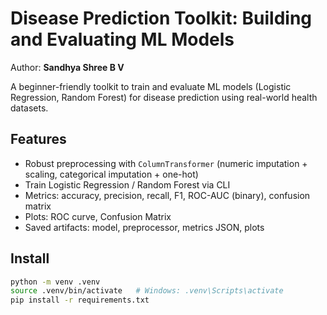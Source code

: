 # Disease Prediction Toolkit: Building and Evaluating ML Models

Author: **Sandhya Shree B V**

A beginner-friendly toolkit to train and evaluate ML models (Logistic Regression, Random Forest) for disease prediction using real-world health datasets.

## Features
- Robust preprocessing with `ColumnTransformer` (numeric imputation + scaling, categorical imputation + one-hot)
- Train Logistic Regression / Random Forest via CLI
- Metrics: accuracy, precision, recall, F1, ROC-AUC (binary), confusion matrix
- Plots: ROC curve, Confusion Matrix
- Saved artifacts: model, preprocessor, metrics JSON, plots

## Install
```bash
python -m venv .venv
source .venv/bin/activate   # Windows: .venv\Scripts\activate
pip install -r requirements.txt
